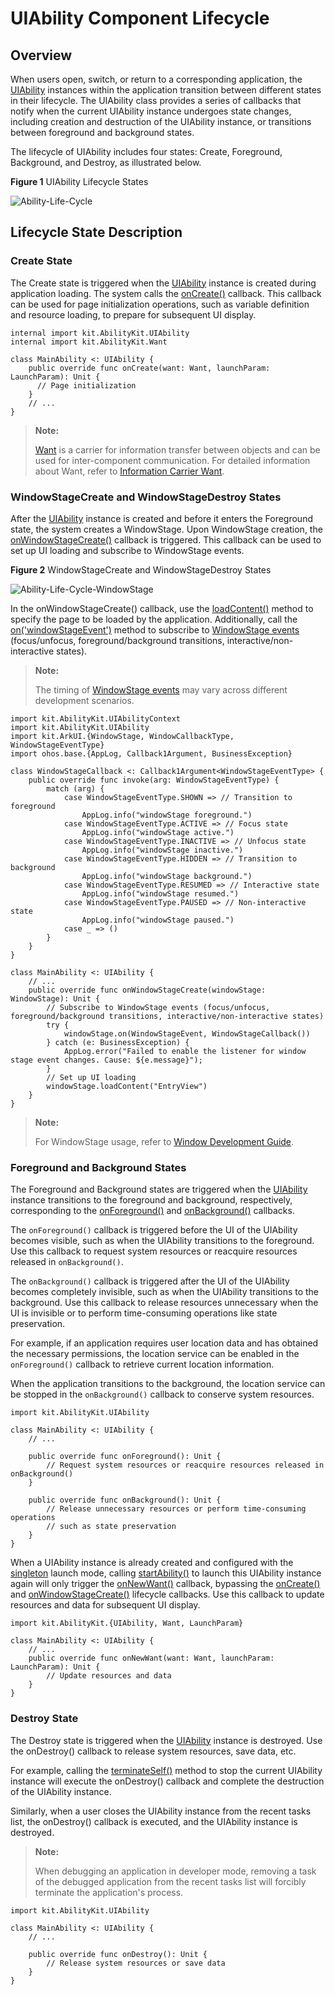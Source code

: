 # UIAbility Component Lifecycle

## Overview

When users open, switch, or return to a corresponding application, the [UIAbility](../../../API_Reference/source_en/AbilityKit/cj-apis-app-ability-ui_ability.md#class-uiability) instances within the application transition between different states in their lifecycle. The UIAbility class provides a series of callbacks that notify when the current UIAbility instance undergoes state changes, including creation and destruction of the UIAbility instance, or transitions between foreground and background states.

The lifecycle of UIAbility includes four states: Create, Foreground, Background, and Destroy, as illustrated below.

**Figure 1** UIAbility Lifecycle States

![Ability-Life-Cycle](figures/Ability-Life-Cycle.png)<!-- ToBeReviewd -->

## Lifecycle State Description

### Create State

The Create state is triggered when the [UIAbility](../../../API_Reference/source_en/AbilityKit/cj-apis-app-ability-ui_ability.md#class-uiability) instance is created during application loading. The system calls the [onCreate()](../../../API_Reference/source_en/AbilityKit/cj-apis-app-ability-ui_ability.md#func-oncreatewant-launchparam) callback. This callback can be used for page initialization operations, such as variable definition and resource loading, to prepare for subsequent UI display.

<!-- compile -->

```cangjie
internal import kit.AbilityKit.UIAbility
internal import kit.AbilityKit.Want

class MainAbility <: UIAbility {
    public override func onCreate(want: Want, launchParam: LaunchParam): Unit {
      // Page initialization
    }
    // ...
}
```

> **Note:**
>
> [Want](../../../API_Reference/source_en/AbilityKit/cj-apis-app-ability-want.md#class-want) is a carrier for information transfer between objects and can be used for inter-component communication. For detailed information about Want, refer to [Information Carrier Want](cj-want-overview.md).

### WindowStageCreate and WindowStageDestroy States

After the [UIAbility](../../../API_Reference/source_en/AbilityKit/cj-apis-app-ability-ui_ability.md#class-uiability) instance is created and before it enters the Foreground state, the system creates a WindowStage. Upon WindowStage creation, the [onWindowStageCreate()](../../../API_Reference/source_en/AbilityKit/cj-apis-app-ability-ui_ability.md#func-onwindowstagecreatewindowstage) callback is triggered. This callback can be used to set up UI loading and subscribe to WindowStage events.

**Figure 2** WindowStageCreate and WindowStageDestroy States

![Ability-Life-Cycle-WindowStage](figures/Ability-Life-Cycle-WindowStage.png)<!-- ToBeReviewd -->

In the onWindowStageCreate() callback, use the [loadContent()](../../../API_Reference/source_en/arkui-cj/cj-apis-window.md#class-windowstage) method to specify the page to be loaded by the application. Additionally, call the [on('windowStageEvent')](../../../API_Reference/source_en/arkui-cj/cj-apis-window.md#func-onwindowcallbacktype-callback1argumentwindowstageeventtype) method to subscribe to [WindowStage events](../../../API_Reference/source_en/arkui-cj/cj-apis-window.md#enum-windowstageeventtype) (focus/unfocus, foreground/background transitions, interactive/non-interactive states).

> **Note:**
>
> The timing of [WindowStage events](../../../API_Reference/source_en/arkui-cj/cj-apis-window.md#enum-windowstageeventtype) may vary across different development scenarios.

<!-- compile -->

```cangjie
import kit.AbilityKit.UIAbilityContext
import kit.AbilityKit.UIAbility
import kit.ArkUI.{WindowStage, WindowCallbackType, WindowStageEventType}
import ohos.base.{AppLog, Callback1Argument, BusinessException}

class WindowStageCallback <: Callback1Argument<WindowStageEventType> {
    public override func invoke(arg: WindowStageEventType) {
        match (arg) {
            case WindowStageEventType.SHOWN => // Transition to foreground
                AppLog.info("windowStage foreground.")
            case WindowStageEventType.ACTIVE => // Focus state
                AppLog.info("windowStage active.")
            case WindowStageEventType.INACTIVE => // Unfocus state
                AppLog.info("windowStage inactive.")
            case WindowStageEventType.HIDDEN => // Transition to background
                AppLog.info("windowStage background.")
            case WindowStageEventType.RESUMED => // Interactive state
                AppLog.info("windowStage resumed.")
            case WindowStageEventType.PAUSED => // Non-interactive state
                AppLog.info("windowStage paused.")
            case _ => ()
        }
    }
}

class MainAbility <: UIAbility {
    // ...
    public override func onWindowStageCreate(windowStage: WindowStage): Unit {
        // Subscribe to WindowStage events (focus/unfocus, foreground/background transitions, interactive/non-interactive states)
        try {
            windowStage.on(WindowStageEvent, WindowStageCallback())
        } catch (e: BusinessException) {
            AppLog.error("Failed to enable the listener for window stage event changes. Cause: ${e.message}");
        }
        // Set up UI loading
        windowStage.loadContent("EntryView")
    }
}
```

> **Note:**
>
> For WindowStage usage, refer to [Window Development Guide](../../../API_Reference/source_en/arkui-cj/cj-apis-window.md).

### Foreground and Background States

The Foreground and Background states are triggered when the [UIAbility](../../../API_Reference/source_en/AbilityKit/cj-apis-app-ability-ui_ability.md#class-uiability) instance transitions to the foreground and background, respectively, corresponding to the [onForeground()](../../../API_Reference/source_en/AbilityKit/cj-apis-app-ability-ui_ability.md#func-onforeground) and [onBackground()](../../../API_Reference/source_en/AbilityKit/cj-apis-app-ability-ui_ability.md#func-onbackground) callbacks.

The `onForeground()` callback is triggered before the UI of the UIAbility becomes visible, such as when the UIAbility transitions to the foreground. Use this callback to request system resources or reacquire resources released in `onBackground()`.

The `onBackground()` callback is triggered after the UI of the UIAbility becomes completely invisible, such as when the UIAbility transitions to the background. Use this callback to release resources unnecessary when the UI is invisible or to perform time-consuming operations like state preservation.

For example, if an application requires user location data and has obtained the necessary permissions, the location service can be enabled in the `onForeground()` callback to retrieve current location information.

When the application transitions to the background, the location service can be stopped in the `onBackground()` callback to conserve system resources.

<!-- compile -->

```cangjie
import kit.AbilityKit.UIAbility

class MainAbility <: UIAbility {
    // ...

    public override func onForeground(): Unit {
        // Request system resources or reacquire resources released in onBackground()
    }

    public override func onBackground(): Unit {
        // Release unnecessary resources or perform time-consuming operations
        // such as state preservation
    }
}
```

When a UIAbility instance is already created and configured with the [singleton](cj-uiability-launch-type.md#singleton启动模式) launch mode, calling [startAbility()](../../../API_Reference/source_en/AbilityKit/cj-apis-app-ability-ui_ability.md#func-startabilityforresultwant-asynccallbackabilityresult) to launch this UIAbility instance again will only trigger the [onNewWant()](../../../API_Reference/source_en/AbilityKit/cj-apis-app-ability-ui_ability.md#func-onnewwantwant-launchparam) callback, bypassing the [onCreate()](../../../API_Reference/source_en/AbilityKit/cj-apis-app-ability-ui_ability.md#func-oncreatewant-launchparam) and [onWindowStageCreate()](../../../API_Reference/source_en/AbilityKit/cj-apis-app-ability-ui_ability.md#func-onwindowstagecreatewindowstage) lifecycle callbacks. Use this callback to update resources and data for subsequent UI display.

<!-- compile -->

```cangjie
import kit.AbilityKit.{UIAbility, Want, LaunchParam}

class MainAbility <: UIAbility {
    // ...
    public override func onNewWant(want: Want, launchParam: LaunchParam): Unit {
        // Update resources and data
    }
}
```

### Destroy State

The Destroy state is triggered when the [UIAbility](../../../API_Reference/source_en/AbilityKit/cj-apis-app-ability-ui_ability.md#class-uiability) instance is destroyed. Use the onDestroy() callback to release system resources, save data, etc.

For example, calling the [terminateSelf()](../../../API_Reference/source_en/AbilityKit/cj-apis-app-ability-ui_ability.md#func-terminateself) method to stop the current UIAbility instance will execute the onDestroy() callback and complete the destruction of the UIAbility instance.

<!--RP1-->
Similarly, when a user closes the UIAbility instance from the recent tasks list, the onDestroy() callback is executed, and the UIAbility instance is destroyed.

> **Note:**
>
> When debugging an application in developer mode, removing a task of the debugged application from the recent tasks list will forcibly terminate the application's process.

<!--RP1End-->

<!-- compile -->

```cangjie
import kit.AbilityKit.UIAbility

class MainAbility <: UIAbility {
    // ...

    public override func onDestroy(): Unit {
        // Release system resources or save data
    }
}
```